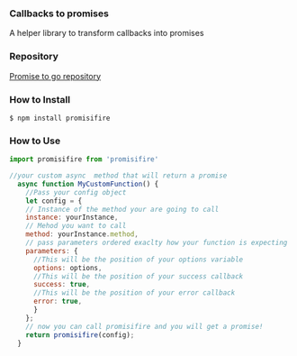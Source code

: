### Callbacks to promises

A helper library to transform callbacks into promises

### Repository

[Promise to go repository](https://github.com/ignaciosua/promisifire)

### How to Install

`$ npm install promisifire`

### How to Use

```javascript
import promisifire from 'promisifire'

//your custom async  method that will return a promise 
  async function MyCustomFunction() {
    //Pass your config object
    let config = {
    // Instance of the method your are going to call
    instance: yourInstance,
    // Mehod you want to call
    method: yourInstance.method,
    // pass parameters ordered exaclty how your function is expecting
    parameters: {
      //This will be the position of your options variable
      options: options,
      //This will be the position of your success callback
      success: true,
      //This will be the position of your error callback
      error: true,
      }
    };
    // now you can call promisifire and you will get a promise!
    return promisifire(config);
  }

```